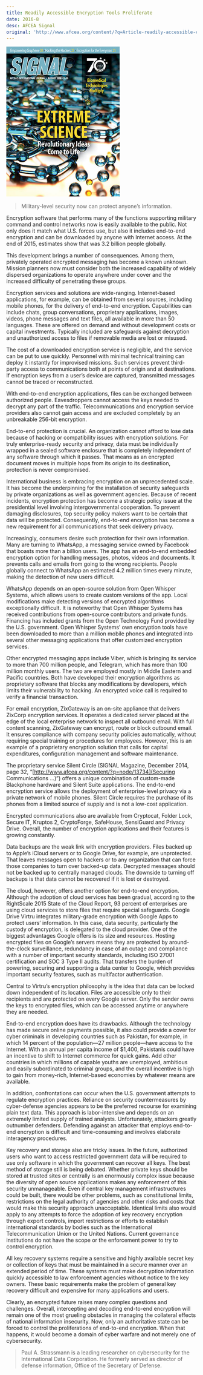 ```yaml
---
title: Readily Accessible Encryption Tools Proliferate
date: 2016-8
desc: AFCEA Signal
original: 'http://www.afcea.org/content/?q=Article-readily-accessible-encryption-tools-proliferate'
---
```


![cover](2016-8-cover.jpg)

> Military-level security now can protect anyone’s information.

Encryption software that performs many of the functions supporting
military command and control networks now is easily available to the
public. Not only does it match what U.S. forces use, but also it
includes end-to-end encryption and can be downloaded by anyone with
Internet access. At the end of 2015, estimates show that was 3.2
billion people globally.

This development brings a number of consequences. Among them,
privately operated encrypted messaging has become a known
unknown. Mission planners now must consider both the increased
capability of widely dispersed organizations to operate anywhere under
cover and the increased difficulty of penetrating these groups.

Encryption services and solutions are wide-ranging. Internet-based
applications, for example, can be obtained from several sources,
including mobile phones, for the delivery of end-to-end
encryption. Capabilities can include chats, group conversations,
proprietary applications, images, videos, phone messages and text
files, all available in more than 50 languages. These are offered on
demand and without development costs or capital investments. Typically
included are safeguards against decryption and unauthorized access to
files if removable media are lost or misused.

The cost of a downloaded encryption service is negligible, and the
service can be put to use quickly. Personnel with minimal technical
training can deploy it instantly for improvised missions. Such
services prevent third-party access to communications both at points
of origin and at destinations. If encryption keys from a user’s device
are captured, transmitted messages cannot be traced or reconstructed.

With end-to-end encryption applications, files can be exchanged
between authorized people. Eavesdroppers cannot access the keys needed
to decrypt any part of the traffic. Telecommunications and encryption
service providers also cannot gain access and are excluded completely
by an unbreakable 256-bit encryption.

End-to-end protection is crucial. An organization cannot afford to
lose data because of hacking or compatibility issues with encryption
solutions. For truly enterprise-ready security and privacy, data must
be individually wrapped in a sealed software enclosure that is
completely independent of any software through which it passes. That
means as an encrypted document moves in multiple hops from its origin
to its destination, protection is never compromised.

International business is embracing encryption on an unprecedented
scale. It has become the underpinning for the installation of security
safeguards by private organizations as well as government
agencies. Because of recent incidents, encryption protection has
become a strategic policy issue at the presidential level involving
intergovernmental cooperation. To prevent damaging disclosures, top
security policy makers want to be certain that data will be
protected. Consequently, end-to-end encryption has become a new
requirement for all communications that seek delivery privacy.

Increasingly, consumers desire such protection for their own
information. Many are turning to WhatsApp, a messaging service owned
by Facebook that boasts more than a billion users. The app has an
end-to-end embedded encryption option for handling messages, photos,
videos and documents. It prevents calls and emails from going to the
wrong recipients. People globally connect to WhatsApp an estimated 4.2
million times every minute, making the detection of new users
difficult.

WhatsApp depends on an open-source solution from Open Whisper Systems,
which allows users to create custom versions of the app. Local
modifications make detecting versions of encrypted algorithms
exceptionally difficult. It is noteworthy that Open Whisper Systems
has received contributions from open-source contributors and private
funds. Financing has included grants from the Open Technology Fund
provided by the U.S. government. Open Whisper Systems’ own encryption
tools have been downloaded to more than a million mobile phones and
integrated into several other messaging applications that offer
customized encryption services.

Other encrypted messaging apps include Viber, which is bringing its
service to more than 700 million people, and Telegram, which has more
than 100 million monthly users. The two are employed mostly in Middle
Eastern and Pacific countries. Both have developed their encryption
algorithms as proprietary software that blocks any modifications by
developers, which limits their vulnerability to hacking. An encrypted
voice call is required to verify a financial transaction.

For email encryption, ZixGateway is an on-site appliance that delivers
ZixCorp encryption services. It operates a dedicated server placed at
the edge of the local enterprise network to inspect all outbound
email. With full content scanning, ZixGateway can encrypt, route or
block outbound email. It ensures compliance with company security
policies automatically, without requiring special training or
procedures for employees. However, this is an example of a proprietary
encryption solution that calls for capital expenditures, configuration
management and software maintenance.

The proprietary service Silent Circle (SIGNAL Magazine, December 2014,
page 32, “[http://www.afcea.org/content/?q=node/13734](Securing
Communications ...)”) offers a unique combination of custom-made
Blackphone hardware and Silent Suite applications. The end-to-end
encryption service allows the deployment of enterprise-level privacy
via a private network of mobile phones. Silent Circle requires the
purchase of its phones from a limited source of supply and is not a
low-cost application.

Encrypted communications also are available from Cryptocat, Folder
Lock, Secure IT, Kruptos 2, CryptoForge, SafeHouse, SensiGuard and
Privacy Drive. Overall, the number of encryption applications and
their features is growing constantly.

Data backups are the weak link with encryption providers. Files backed
up to Apple’s iCloud servers or to Google Drive, for example, are
unprotected. That leaves messages open to hackers or to any
organization that can force those companies to turn over backed-up
data. Decrypted messages should not be backed up to centrally managed
clouds. The downside to turning off backups is that data cannot be
recovered if it is lost or destroyed.

The cloud, however, offers another option for end-to-end
encryption. Although the adoption of cloud services has been gradual,
according to the RightScale 2015 State of the Cloud Report, 93 percent
of enterprises are using cloud services to store files that require
special safeguards. Google Drive Virtru integrates military-grade
encryption with Google Apps to protect users’ information. In this
case, data security, particularly the custody of encryption, is
delegated to the cloud provider. One of the biggest advantages Google
offers is its size and resources. Hosting encrypted files on Google’s
servers means they are protected by around-the-clock surveillance,
redundancy in case of an outage and compliance with a number of
important security standards, including ISO 27001 certification and
SOC 3 Type II audits. That transfers the burden of powering, securing
and supporting a data center to Google, which provides important
security features, such as multifactor authentication.

Central to Virtru’s encryption philosophy is the idea that data can be
locked down independent of its location. Files are accessible only to
their recipients and are protected on every Google server. Only the
sender owns the keys to encrypted files, which can be accessed anytime
or anywhere they are needed.

End-to-end encryption does have its drawbacks. Although the technology
has made secure online payments possible, it also could provide a
cover for cyber criminals in developing countries such as Pakistan,
for example, in which 14 percent of the population—27 million
people—have access to the Internet. With an annual per capita income
of $1,400, Pakistanis could have an incentive to shift to Internet
commerce for quick gains. Add other countries in which millions of
capable youths are unemployed, ambitious and easily subordinated to
criminal groups, and the overall incentive is high to gain from
money-rich, Internet-based economies by whatever means are available.

In addition, confrontations can occur when the U.S. government
attempts to regulate encryption practices. Reliance on security
countermeasures by cyber-defense agencies appears to be the preferred
recourse for examining plain text data. This approach is
labor-intensive and depends on an extremely limited supply of trained
analysts. Unfortunately, attackers greatly outnumber
defenders. Defending against an attacker that employs end-to-end
encryption is difficult and time-consuming and involves elaborate
interagency procedures.

Key recovery and storage also are tricky issues. In the future,
authorized users who want to access restricted government data will be
required to use only software in which the government can recover all
keys. The best method of storage still is being debated. Whether
private keys should be stored at trusted sites or centrally is an
enormously complex issue because the diversity of open source
applications makes any enforcement of this security unmanageable. Even
if central key management infrastructures could be built, there would
be other problems, such as constitutional limits, restrictions on the
legal authority of agencies and other risks and costs that would make
this security approach unacceptable. Identical limits also would apply
to any attempts to force the adoption of key recovery encryption
through export controls, import restrictions or efforts to establish
international standards by bodies such as the International
Telecommunication Union or the United Nations. Current governance
institutions do not have the scope or the enforcement power to try to
control encryption.

All key recovery systems require a sensitive and highly available
secret key or collection of keys that must be maintained in a secure
manner over an extended period of time. These systems must make
decryption information quickly accessible to law enforcement agencies
without notice to the key owners. These basic requirements make the
problem of general key recovery difficult and expensive for many
applications and users.

Clearly, an encrypted future raises many complex questions and
challenges. Overall, intercepting and decoding end-to-end encryption
will remain one of the most grueling obstacles in managing the
collateral effects of national information insecurity. Now, only an
authoritative state can be forced to control the proliferations of
end-to-end encryption. When that happens, it would become a domain of
cyber warfare and not merely one of cybersecurity.

> Paul A. Strassmann is a leading researcher on cybersecurity for the
> International Data Corporation. He formerly served as director of
> defense information, Office of the Secretary of Defense.
